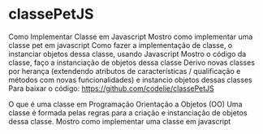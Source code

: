 # classePetJS
Como Implementar Classe em Javascript
Mostro como implementar uma classe pet em javascript
Como fazer a implementação de classe, o instanciar objetos dessa classe, usando Javascript
Mostro o código da classe, faço a instanciação de objetos dessa classe
Derivo novas classes por herança (extendendo atributos de características / qualificação e métodos com novas funcionalidades) e instancio objetos dessas classes
Para baixar o código: https://github.com/codelie/classePetJS

O que é uma classe em Programação Orientação a Objetos (OO) Uma classe é formada pelas regras para a criação e instanciação de objetos dessa classe. Mostro como implementar uma classe em javascript

